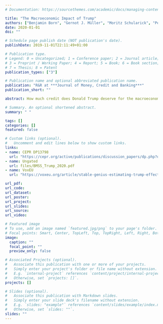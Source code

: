 ```yaml
---
# Documentation: https://sourcethemes.com/academic/docs/managing-content/

title: "The Macroeconomic Impact of Trump"
authors: ["Benjamin Born", "Gernot J. Müller", "Moritz Schularick", "Petr Sedlacek"]
date: 2020-01-01
doi: ""

# Schedule page publish date (NOT publication's date).
publishDate: 2019-11-01T22:11:49+01:00

# Publication type.
# Legend: 0 = Uncategorized; 1 = Conference paper; 2 = Journal article;
# 3 = Preprint / Working Paper; 4 = Report; 5 = Book; 6 = Book section;
# 7 = Thesis; 8 = Patent
publication_types: ["3"]

# Publication name and optional abbreviated publication name.
publication: "R&R at ***Journal of Money, Credit and Banking***"
publication_short: ""

abstract: How much credit does Donald Trump deserve for the macroeconomic performance of the US economy? Growth and job creation have been robust during the first 2.5 years of his presidential term, but this does not prove that Trump made a difference. In this note we develop a counterfactual scenario for how the US economy would have evolved without Trump--we let a matching algorithm determine which combination of other economies best resembles the pre-election path of the US economy. We then compare the post-election performance of the US economy to this synthetic "doppelganger". There is little evidence for a Trump effect.

# Summary. An optional shortened abstract.
summary: " "

tags: []
categories: []
featured: false

# Custom links (optional).
#   Uncomment and edit lines below to show custom links.
links:
- name: CEPR DP13798
  url: "https://cepr.org/active/publications/discussion_papers/dp.php?dpno=13798"
- name: Ungated
  url: files/BMSS_Trump_2020.pdf
- name: VoxEU
  url: "https://voxeu.org/article/stable-genius-estimating-trump-effect-us-economy"

url_pdf:
url_code:
url_dataset:
url_poster:
url_project:
url_slides:
url_source:
url_video:

# Featured image
# To use, add an image named `featured.jpg/png` to your page's folder.
# Focal points: Smart, Center, TopLeft, Top, TopRight, Left, Right, BottomLeft, Bottom, BottomRight.
image:
  caption: ""
  focal_point: ""
  preview_only: false

# Associated Projects (optional).
#   Associate this publication with one or more of your projects.
#   Simply enter your project's folder or file name without extension.
#   E.g. `internal-project` references `content/project/internal-project/index.md`.
#   Otherwise, set `projects: []`.
projects: []

# Slides (optional).
#   Associate this publication with Markdown slides.
#   Simply enter your slide deck's filename without extension.
#   E.g. `slides: "example"` references `content/slides/example/index.md`.
#   Otherwise, set `slides: ""`.
slides: ""
---
```

